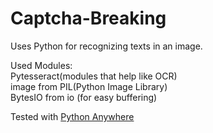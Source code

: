 # Captcha-Breaking


Uses Python for recognizing texts in an image.
                            
Used Modules:                                 
                    Pytesseract(modules that help like OCR)                                
                   image from PIL(Python Image Library)                                        
                  BytesIO from io (for easy buffering)  

Tested with <a href="https://www.pythonanywhere.com/">Python Anywhere</a> 
